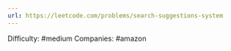 ```yaml
---
url: https://leetcode.com/problems/search-suggestions-system
---
```


Difficulty: #medium
Companies: #amazon